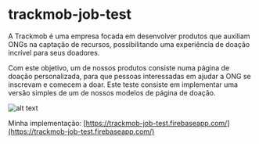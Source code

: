 # trackmob-job-test

A Trackmob é uma empresa focada em desenvolver produtos que auxiliam ONGs na captação de recursos, possibilitando uma experiência de doação incrível para seus doadores.

Com este objetivo, um de nossos produtos consiste numa página de doação personalizada, para que pessoas interessadas em ajudar a ONG se inscrevam e comecem a doar. Este teste consiste em implementar uma versão simples de um de nossos modelos de página de doação.

![alt text](https://raw.githubusercontent.com/dirceup/trackmob-job-test/master/donation_page.png)

Minha implementação: [https://trackmob-job-test.firebaseapp.com/](https://trackmob-job-test.firebaseapp.com/)